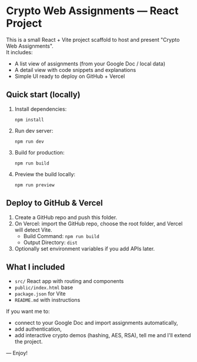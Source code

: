 # Crypto Web Assignments — React Project

This is a small React + Vite project scaffold to host and present "Crypto Web Assignments".  
It includes:
- A list view of assignments (from your Google Doc / local data)
- A detail view with code snippets and explanations
- Simple UI ready to deploy on GitHub + Vercel

## Quick start (locally)
1. Install dependencies:
   ```
   npm install
   ```
2. Run dev server:
   ```
   npm run dev
   ```
3. Build for production:
   ```
   npm run build
   ```
4. Preview the build locally:
   ```
   npm run preview
   ```

## Deploy to GitHub & Vercel
1. Create a GitHub repo and push this folder.
2. On Vercel: import the GitHub repo, choose the root folder, and Vercel will detect Vite.
   - Build Command: `npm run build`
   - Output Directory: `dist`
3. Optionally set environment variables if you add APIs later.

## What I included
- `src/` React app with routing and components
- `public/index.html` base
- `package.json` for Vite
- `README.md` with instructions

If you want me to:
- connect to your Google Doc and import assignments automatically,
- add authentication,
- add interactive crypto demos (hashing, AES, RSA),
tell me and I'll extend the project.

— Enjoy!  
